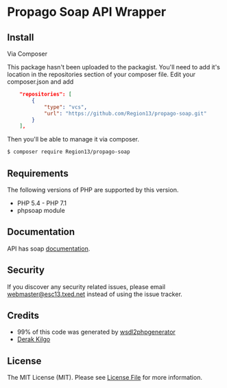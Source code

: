 # Propago Soap API Wrapper

## Install

Via Composer

This package hasn't been uploaded to the packagist. You'll need to add
it's location in the repositories section of your composer file.
Edit your composer.json and add

``` json
    "repositories": [
        {
            "type": "vcs",
            "url": "https://github.com/Region13/propago-soap.git"
        }
    ],
```

Then you'll be able to manage it via composer. 

``` bash
$ composer require Region13/propago-soap
```

## Requirements

The following versions of PHP are supported by this version.

* PHP 5.4 - PHP 7.1
* phpsoap module

## Documentation

API has soap [documentation](http://test-api.mypropago.com/public/orderservice.asmx).

## Security

If you discover any security related issues, please email webmaster@esc13.txed.net instead of using the issue tracker.

## Credits
- 99% of this code was generated by [wsdl2phpgenerator](https://github.com/wsdl2phpgenerator/wsdl2phpgenerator)
- [Derak Kilgo](https://github.com/derak-kilgo)

## License

The MIT License (MIT). Please see [License File](LICENSE.md) for more information.
